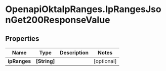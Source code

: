 # OpenapiOktaIpRanges.IpRangesJsonGet200ResponseValue

## Properties

Name | Type | Description | Notes
------------ | ------------- | ------------- | -------------
**ipRanges** | **[String]** |  | [optional] 


